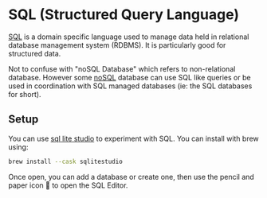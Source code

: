 # SQL (Structured Query Language)

[SQL](https://en.wikipedia.org/wiki/SQL) is a domain specific language used to manage data held in relational database management system (RDBMS).
It is particularly good for structured data.

Not to confuse with "noSQL Database" which refers to non-relational database. However some [noSQL](https://en.wikipedia.org/wiki/NoSQL) database can use SQL like queries or be used in coordination with SQL managed databases (ie: the SQL databases for short).

## Setup

You can use [sql lite studio](https://sqlitestudio.pl/) to experiment with SQL. You can install with brew using:

```bash
brew install --cask sqlitestudio
```

Once open, you can add a database or create one, then use the pencil and paper icon 📝 to open the SQL Editor.

